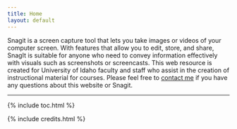 ```yaml
---
title: Home
layout: default
---
```


Snagit is a screen capture tool that lets you take images or videos of your computer screen. With features that allow you to edit, store, and share, SnagIt is suitable for anyone who need to convey information effectively with visuals such as screenshots or screencasts. 
This web resource is created for University of Idaho faculty and staff who assist in the creation of instructional material for courses. Please feel free to <a href = "mailto: hanwendong@uidaho.edu">contact me</a> if you have any questions about this website or Snagit. 

------
{% include toc.html %}

{% include credits.html %}
